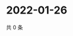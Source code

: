 # 2022-01-26

共 0 条

<!-- BEGIN WEIBO -->
<!-- 最后更新时间 Wed Jan 26 2022 03:00:33 GMT+0800 (China Standard Time) -->

<!-- END WEIBO -->
